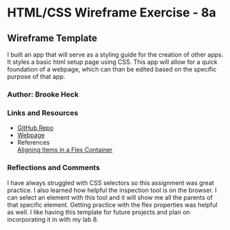 # HTML/CSS Wireframe Exercise - 8a

## Wireframe Template
I built an app that will serve as a styling guide for the creation of other apps. It styles a basic html setup page using CSS. This app will allow for a quick foundation of a webpage, which can than be edited based on the specific purpose of that app.

### Author: Brooke Heck

### Links and Resources
- [GitHub Repo](https://github.com/BrookeHeck/wireframe)
- [Webpage](https://brookeheck.github.io/wireframe/)
- References
\
[Aligning Items in a Flex Container](https://developer.mozilla.org/en-US/docs/Web/CSS/CSS_Flexible_Box_Layout/Aligning_Items_in_a_Flex_Container)

### Reflections and Comments
I have always struggled with CSS selectors so this assignment was great practice. I also learned how helpful the inspection tool is on the browser. I can select an element with this tool and it will show me all the parents of that specific element. Getting practice with the flex properties was helpful as well. I like having this template for future projects and plan on incorporating it in with my lab 8.